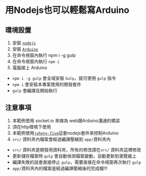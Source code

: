 用Nodejs也可以輕鬆寫Arduino
==

環境設置
--
1.	安裝 [`nodejs`](https://nodejs.org/en/)
2.	安裝 [`Arduino`](https://www.arduino.cc/en/Main/Software)
3.	在命令視窗內執行 npm i -g gulp
4.  在命令視窗內執行 `npm i`
5.  電腦接上 Arduino

-	`npm i -g gulp` 會全域安裝 `Gulp`，就可使用 `gulp` 指令
-	`npm i` 會安裝本專案使用的開發套件
-   `gulp` 會編譯且開始執行


注意事項
--
1.	本範例使用 socket.io 來做為 web跟Arduino溝通的橋梁
2.	須在http環境下使用
3.	本範例使用[`johnny-five`](http://johnny-five.io/)這套nodejs套件來控制Arduino
4.  `src/` 資料夾內檔案會經過編譯壓縮到 `app/`資料夾內


-	`src/` 資料夾是開發用資料夾，所有的修改請在`src/` 資料夾這裡修改
-   更新儲存檔案時 `gulp` 會自動偵測檔案變動，自動更新到瀏覽器上
-   編譯失敗的話會直接停止 `gulp`，需要直接在命令視窗再次執行 `gulp`
-	`app/`資料夾內的檔案是經過編譯壓縮後的完成檔!!!

	
